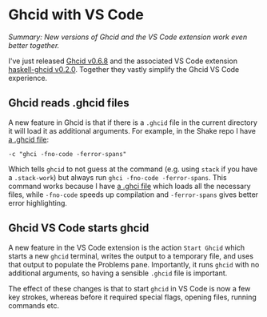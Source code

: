 # Ghcid with VS Code

*Summary: New versions of Ghcid and the VS Code extension work even better together.*

I've just released [Ghcid v0.6.8](https://hackage.haskell.org/package/ghcid) and the associated VS Code extension [haskell-ghcid v0.2.0](https://marketplace.visualstudio.com/items?itemName=ndmitchell.haskell-ghcid). Together they vastly simplify the Ghcid VS Code experience.

## Ghcid reads .ghcid files

A new feature in Ghcid is that if there is a `.ghcid` file in the current directory it will load it as additional arguments. For example, in the Shake repo I have [a .ghcid file](https://github.com/ndmitchell/shake/blob/master/.ghcid):

```
-c "ghci -fno-code -ferror-spans"
```

Which tells `ghcid` to not guess at the command (e.g. using `stack` if you have a `.stack-work`) but always run `ghci -fno-code -ferror-spans`. This command works because I have [a .ghci file](https://github.com/ndmitchell/shake/blob/master/.ghci) which loads all the necessary files, while `-fno-code` speeds up compilation and `-ferror-spans` gives better error highlighting.

## Ghcid VS Code starts ghcid

A new feature in the VS Code extension is the action `Start Ghcid` which starts a new `ghcid` terminal, writes the output to a temporary file, and uses that output to populate the Problems pane. Importantly, it runs `ghcid` with no additional arguments, so having a sensible `.ghcid` file is important.

The effect of these changes is that to start `ghcid` in VS Code is now a few key strokes, whereas before it required special flags, opening files, running commands etc.
